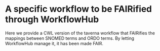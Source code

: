 # A specific workflow to be FAIRified through WorkflowHub
Here we provide a CWL version of the taverna workflow that FAIRifies the mappings between SNOMED terms and ORDO terms. By letting WorkflowHub manage it, it has been made FAIR.
